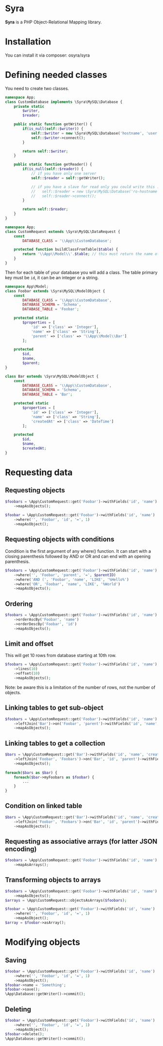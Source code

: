 Syra
====

**Syra** is a PHP Object-Relational Mapping library.

# Installation

You can install it via composer: osyra/syra

# Defining needed classes

You need to create two classes.

```php
namespace App;
class CustomDatabase implements \Syra\MySQL\Database {
    private static
        $writer,
        $reader;

    public static function getWriter() {
        if(is_null(self::$writer)) {
            self::$writer = new \Syra\MySQL\Database('hostname', 'user', 'password');
            self::$writer->connect();
        }

        return self::$writer;
    }

    public static function getReader() {
        if(is_null(self::$reader)) {
            // if you have only one server
            self::$reader = self::getWriter();

            // if you have a slave for read only you could write this :
            //   self::$reader = new \Syra\MySQL\Database('ro-hostname', 'ro-user', 'ro-password');
            //   self::$reader->connect();
        }

        return self::$reader;
    }
}
```

```php
namespace App;
class CustomRequest extends \Syra\MySQL\DataRequest {
    const
        DATABASE_CLASS = '\\App\\CustomDatabase';

    protected function buildClassFromTable($table) {
        return '\\App\\Model\\'.$table; // this must return the name of the class matched by the table
    }
}
```

Then for each table of your database you will add a class.
The table primary key must be `id`, it can be an integer or a string.

```php
namespace App\Model;
class Foobar extends \Syra\MySQL\ModelObject {
    const
        DATABASE_CLASS = '\\App\\CustomDatabase',
        DATABASE_SCHEMA = 'Schema',
        DATABASE_TABLE = 'Foobar';

    protected static
        $properties = [
            'id' => ['class' => 'Integer'],
            'name' => ['class' => 'String'],
            'parent' => ['class' => '\\App\\Model\\Bar']
        ];

    protected
        $id,
        $name,
        $parent;
}

class Bar extends \Syra\MySQL\ModelObject {
    const
        DATABASE_CLASS = '\\App\\CustomDatabase',
        DATABASE_SCHEMA = 'Schema',
        DATABASE_TABLE = 'Bar';

    protected static
        $properties = [
            'id' => ['class' => 'Integer'],
            'name' => ['class' => 'String'],
            'createdAt' => ['class' => 'DateTime']
        ];

    protected
        $id,
        $name,
        $createdAt;
}
```

# Requesting data

## Requesting objects
```php
$foobars = \App\CustomRequest::get('Foobar')->withFields('id', 'name')
    ->mapAsObjects();
    
$foobar = \App\CustomRequest::get('Foobar')->withFields('id', 'name')
    ->where('', 'Foobar', 'id', '=', 1)
    ->mapAsObject();
```

## Requesting objects with conditions
Condition is the first argument of any where() function.
It can start with a closing parenthesis followed by AND or OR and can end with an opening parenthesis.
```php
$foobars = \App\CustomRequest::get('Foobar')->withFields('id', 'name')
    ->where('', 'Foobar', 'parent', '=', $parentID)
    ->where('AND (', 'Foobar', 'name', 'LIKE', '%Hello%')
    ->where('OR', 'Foobar', 'name', 'LIKE', '%World')
    ->mapAsObjects();
```

## Ordering
```php
$foobars = \App\CustomRequest::get('Foobar')->withFields('id', 'name')
    ->orderAscBy('Foobar', 'name')
    ->orderDescBy('Foobar', 'id')
    ->mapAsObjects();
```

## Limit and offset
This will get 10 rows from database starting at 10th row.
```php
$foobars = \App\CustomRequest::get('Foobar')->withFields('id', 'name')
    ->lines(10)
    ->offset(10)
    ->mapAsObjects();
```
Note: be aware this is a limitation of the number of rows, not the number of objects.

## Linking tables to get sub-object
```php
$foobars = \App\CustomRequest::get('Foobar')->withFields('id', 'name')
    ->leftJoin('Bar')->on('Foobar', 'parent')->withFields('id', 'name', 'createdAt')
    ->mapAsObjects();
```

## Linking tables to get a collection
```php
$bars = \App\CustomRequest::get('Bar')->withFields('id', 'name', 'createdAt')
    ->leftJoin('Foobar', 'Foobars')->on('Bar', 'id', 'parent')->withFields('id', 'name')
    ->mapAsObjects();
    
foreach($bars as $bar) {
    foreach($bar->myFoobars as $foobar) {
        ...
    }
}
```

## Condition on linked table
```php
$bars = \App\CustomRequest::get('Bar')->withFields('id', 'name', 'createdAt')
    ->leftJoin('Foobar', 'Foobars')->on('Bar', 'id', 'parent')->withFields('id', 'name')->with('', 'name', 'LIKE', '%Hello%')
    ->mapAsObjects();
```

## Requesting as associative arrays (for latter JSON encoding)
```php
$foobars = \App\CustomRequest::get('Foobar')->withFields('id', 'name')
    ->mapAsArrays();
```

## Transforming objects to arrays
```php
$foobars = \App\CustomRequest::get('Foobar')->withFields('id', 'name')
    ->mapAsObjects();
$arrays = \App\CustomRequest::objectsAsArrays($foobars);

$foobar = \App\CustomRequest::get('Foobar')->withFields('id', 'name')
    ->where('', 'Foobar', 'id', '=', 1)
    ->mapAsObject();
$array = $foobar->asArray();
```

# Modifying objects

## Saving
```php
$foobar = \App\CustomRequest::get('Foobar')->withFields('id', 'name')
    ->where('', 'Foobar', 'id', '=', 1)
    ->mapAsObject();
$foobar->name = 'Something';
$foobar->save();
\App\Database::getWriter()->commit();
```

## Deleting
```php
$foobar = \App\CustomRequest::get('Foobar')->withFields('id', 'name')
    ->where('', 'Foobar', 'id', '=', 1)
    ->mapAsObject();
$foobar->delete();
\App\Database::getWriter()->commit();
```
